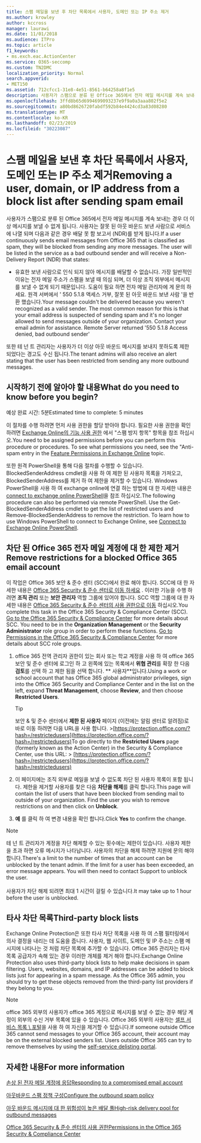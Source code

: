 ```yaml
---
title: 스팸 메일을 보낸 후 차단 목록에서 사용자, 도메인 또는 IP 주소 제거
ms.author: krowley
author: kccross
manager: laurawi
ms.date: 11/01/2018
ms.audience: ITPro
ms.topic: article
f1_keywords:
- ms.exch.eac.ActionCenter
ms.service: O365-seccomp
ms.custom: TN2DMC
localization_priority: Normal
search.appverid:
- MET150
ms.assetid: 712cfcc1-31e8-4e51-8561-b64258a8f1e5
description: 사용자가 스팸으로 분류 된 Office 365에서 전자 메일 메시지를 계속 보내는 경우 더 이상 메시지를 보낼 수 없게 됩니다.
ms.openlocfilehash: 3ffd8b65d6994699093237e9f9a0a3aaa802f5e2
ms.sourcegitcommit: a80bd8626720fabdf592b84e4424cd3a83d08280
ms.translationtype: MT
ms.contentlocale: ko-KR
ms.lasthandoff: 02/23/2019
ms.locfileid: "30223087"
---
```

# <a name="removing-a-user-domain-or-ip-address-from-a-block-list-after-sending-spam-email"></a><span data-ttu-id="b0770-103">스팸 메일을 보낸 후 차단 목록에서 사용자, 도메인 또는 IP 주소 제거</span><span class="sxs-lookup"><span data-stu-id="b0770-103">Removing a user, domain, or IP address from a block list after sending spam email</span></span>

<span data-ttu-id="b0770-p101">사용자가 스팸으로 분류 된 Office 365에서 전자 메일 메시지를 계속 보내는 경우 더 이상 메시지를 보낼 수 없게 됩니다. 사용자는 잘못 된 아웃 바운드 보낸 사람으로 서비스에 나열 되며 다음과 같은 경우 배달 못 함 보고서 (NDR)를 받게 됩니다.</span><span class="sxs-lookup"><span data-stu-id="b0770-p101">If a user continuously sends email messages from Office 365 that is classified as spam, they will be blocked from sending any more messages. The user will be listed in the service as a bad outbound sender and will receive a Non-Delivery Report (NDR) that states:</span></span>

- <span data-ttu-id="b0770-p102">유효한 보낸 사람으로 인식 되지 않아 메시지를 배달할 수 없습니다. 가장 일반적인 이유는 전자 메일 주소가 스팸을 보낼 때 의심 되며, 더 이상 조직 외부에서 메시지를 보낼 수 없게 되기 때문입니다. 도움이 필요 하면 전자 메일 관리자에 게 문의 하세요.  원격 서버에서 ' 550 5.1.8 액세스 거부, 잘못 된 아웃 바운드 보낸 사람 '을 반환 했습니다.</span><span class="sxs-lookup"><span data-stu-id="b0770-p102">Your message couldn't be delivered because you weren't recognized as a valid sender. The most common reason for this is that your email address is suspected of sending spam and it's no longer allowed to send messages outside of your organization. Contact your email admin for assistance.  Remote Server returned '550 5.1.8 Access denied, bad outbound sender'</span></span>

<span data-ttu-id="b0770-110">또한 테 넌 트 관리자는 사용자가 더 이상 아웃 바운드 메시지를 보내지 못하도록 제한 되었다는 경고도 수신 됩니다.</span><span class="sxs-lookup"><span data-stu-id="b0770-110">The tenant admins will also receive an alert stating that the user has been restricted from sending any more outbound messages.</span></span>

## <a name="what-do-you-need-to-know-before-you-begin"></a><span data-ttu-id="b0770-111">시작하기 전에 알아야 할 내용</span><span class="sxs-lookup"><span data-stu-id="b0770-111">What do you need to know before you begin?</span></span>
<span data-ttu-id="b0770-112"><a name="sectionSection0"> </a></span><span class="sxs-lookup"><span data-stu-id="b0770-112"></span></span>

<span data-ttu-id="b0770-113">예상 완료 시간: 5분</span><span class="sxs-lookup"><span data-stu-id="b0770-113">Estimated time to complete: 5 minutes</span></span>
  
<span data-ttu-id="b0770-p103">이 절차를 수행 하려면 먼저 사용 권한을 할당 받아야 합니다. 필요한 사용 권한을 확인 하려면 [Exchange Online의 기능 사용 권한](http://technet.microsoft.com/library/15073ce1-0917-403b-8839-02a2ebc96e16.aspx) 에서 "스팸 방지 항목" 항목을 참조 하십시오.</span><span class="sxs-lookup"><span data-stu-id="b0770-p103">You need to be assigned permissions before you can perform this procedure or procedures. To see what permissions you need, see the "Anti-spam entry in the [Feature Permissions in Exchange Online](http://technet.microsoft.com/library/15073ce1-0917-403b-8839-02a2ebc96e16.aspx) topic.</span></span>

<span data-ttu-id="b0770-p104">또한 원격 PowerShell을 통해 다음 절차를 수행할 수 있습니다. BlockedSenderAddress cmdlet을 사용 하 여 제한 된 사용자 목록을 가져오고, BlockedSenderAddress를 제거 하 여 제한을 제거할 수 있습니다. Windows PowerShell을 사용 하 여 exchange online에 연결 하는 방법에 대 한 자세한 내용은 [connect to exchange online PowerShell](https://go.microsoft.com/fwlink/p/?linkid=396554)을 참조 하십시오.</span><span class="sxs-lookup"><span data-stu-id="b0770-p104">The following procedure can also be performed via remote PowerShell. Use the Get-BlockedSenderAddress cmdlet to get the list of restricted users and Remove-BlockedSenderAddress to remove the restriction. To learn how to use Windows PowerShell to connect to Exchange Online, see [Connect to Exchange Online PowerShell](https://go.microsoft.com/fwlink/p/?linkid=396554).</span></span>

## <a name="remove-restrictions-for-a-blocked-office-365-email-account"></a><span data-ttu-id="b0770-119">차단 된 Office 365 전자 메일 계정에 대 한 제한 제거</span><span class="sxs-lookup"><span data-stu-id="b0770-119">Remove restrictions for a blocked Office 365 email account</span></span>

<span data-ttu-id="b0770-p105">이 작업은 Office 365 보안 & 준수 센터 (SCC)에서 완료 해야 합니다. SCC에 대 한 자세한 내용은 [Office 365 Security & 준수 센터로 이동 하세요](go-to-the-securitycompliance-center.md) . 이러한 기능을 수행 하려면 **조직 관리** 또는 **보안 관리자** 역할 그룹에 있어야 합니다. SCC 역할 그룹에 대 한 자세한 내용은 [Office 365 Security & 준수 센터의 사용 권한으로 이동](permissions-in-the-security-and-compliance-center.md) 하십시오.</span><span class="sxs-lookup"><span data-stu-id="b0770-p105">You complete this task in the Office 365 Security & Compliance Center (SCC). [Go to the Office 365 Security & Compliance Center](go-to-the-securitycompliance-center.md) for more details about SCC. You need to be in the **Organization Management** or the **Security Administrator** role group in order to perform these functions. [Go to Permissions in the Office 365 Security & Compliance Center](permissions-in-the-security-and-compliance-center.md) for more details about SCC role groups.</span></span>

1. <span data-ttu-id="b0770-124">office 365 전역 관리자 권한이 있는 회사 또는 학교 계정을 사용 하 여 office 365 보안 및 준수 센터에 로그인 하 고 왼쪽에 있는 목록에서 **위협 관리**를 확장 한 다음 **검토**를 선택 하 고 제한 됨을 선택 합니다. \*\* 사용자\*\*입니다.</span><span class="sxs-lookup"><span data-stu-id="b0770-124">Using a work or school account that has Office 365 global administrator privileges, sign into the Office 365 Security and Compliance Center and in the list on the left, expand **Threat Management**, choose **Review**, and then choose **Restricted Users**.</span></span>
    
    > [!TIP]
    > <span data-ttu-id="b0770-125">보안 &amp; 및 준수 센터에서 **제한 된 사용자** 페이지 (이전에는 알림 센터로 알려짐)로 바로 이동 하려면 다음 URL을 사용 합니다. >[https://protection.office.com/?hash=/restrictedusers](https://protection.office.com/?hash=/restrictedusers)</span><span class="sxs-lookup"><span data-stu-id="b0770-125">To go directly to the **Restricted Users** page (formerly known as the Action Center) in the Security &amp; Compliance Center, use this URL: > [https://protection.office.com/?hash=/restrictedusers](https://protection.office.com/?hash=/restrictedusers)</span></span>

2. <span data-ttu-id="b0770-p106">이 페이지에는 조직 외부로 메일을 보낼 수 없도록 차단 된 사용자 목록이 포함 됩니다.  제한을 제거할 사용자를 찾은 다음 **차단을 해제**를 클릭 합니다.</span><span class="sxs-lookup"><span data-stu-id="b0770-p106">This page will contain the list of users that have been blocked from sending mail to outside of your organization.  Find the user you wish to remove restrictions on and then click on **Unblock**.</span></span>

3. <span data-ttu-id="b0770-128">**예** 를 클릭 하 여 변경 내용을 확인 합니다.</span><span class="sxs-lookup"><span data-stu-id="b0770-128">Click **Yes** to confirm the change.</span></span> 
    
> [!NOTE]
> <span data-ttu-id="b0770-p107">테 넌 트 관리자가 계정을 차단 해제할 수 있는 횟수에는 제한이 있습니다. 사용자 제한을 초과 하면 오류 메시지가 나타납니다. 사용자의 차단을 해제 하려면 지원에 문의 해야 합니다.</span><span class="sxs-lookup"><span data-stu-id="b0770-p107">There's a limit to the number of times that an account can be unblocked by the tenant admin. If the limit for a user has been exceeded, an error message appears. You will then need to contact Support to unblock the user.</span></span><br/><br/> <span data-ttu-id="b0770-131">사용자가 차단 해제 되려면 최대 1 시간이 걸릴 수 있습니다.</span><span class="sxs-lookup"><span data-stu-id="b0770-131">It may take up to 1 hour before the user is unblocked.</span></span>
  
## <a name="third-party-block-lists"></a><span data-ttu-id="b0770-132">타사 차단 목록</span><span class="sxs-lookup"><span data-stu-id="b0770-132">Third-party block lists</span></span>

<span data-ttu-id="b0770-p108">Exchange Online Protection은 또한 타사 차단 목록을 사용 하 여 스팸 필터링에서 의사 결정을 내리는 데 도움을 줍니다. 사용자, 웹 사이트, 도메인 및 IP 주소는 스팸 메시지에 나타나는 것 처럼 차단 목록에 추가할 수 있습니다. Office 365 관리자는 타사 목록 공급자가 속해 있는 경우 이러한 개체를 제거 해야 합니다.</span><span class="sxs-lookup"><span data-stu-id="b0770-p108">Exchange Online Protection also uses third-party block lists to help make decisions in spam filtering. Users, websites, domains, and IP addresses can be added to block lists just for appearing in a spam message. As the Office 365 admin, you should try to get these objects removed from the third-party list providers if they belong to you.</span></span>

> [!NOTE]
> <span data-ttu-id="b0770-p109">office 365 외부의 사용자가 office 365 계정으로 메시지를 보낼 수 없는 경우 해당 계정이 외부의 수신 거부 목록에 있을 수 있습니다. Office 365 외부의 사용자는 [셀프 서비스 목록 \ 포털](https://docs.microsoft.com/en-us/office365/SecurityCompliance/use-the-delist-portal-to-remove-yourself-from-the-office-365-blocked-senders-lis)을 사용 하 여 자신을 제거할 수 있습니다.</span><span class="sxs-lookup"><span data-stu-id="b0770-p109">If someone outside Office 365 cannot send messages to your Office 365 account, their account may be on the external blocked senders list. Users outside Office 365 can try to remove themselves by using the [self-service delisting portal](https://docs.microsoft.com/en-us/office365/SecurityCompliance/use-the-delist-portal-to-remove-yourself-from-the-office-365-blocked-senders-lis).</span></span> 

## <a name="for-more-information"></a><span data-ttu-id="b0770-138">자세한 내용</span><span class="sxs-lookup"><span data-stu-id="b0770-138">For more information</span></span>

[<span data-ttu-id="b0770-139">손상 된 전자 메일 계정에 응답</span><span class="sxs-lookup"><span data-stu-id="b0770-139">Responding to a compromised email account</span></span>](responding-to-a-compromised-email-account.md)

[<span data-ttu-id="b0770-140">아웃바운드 스팸 정책 구성</span><span class="sxs-lookup"><span data-stu-id="b0770-140">Configure the outbound spam policy</span></span>](configure-the-outbound-spam-policy.md)
  
[<span data-ttu-id="b0770-141">아웃 바운드 메시지에 대 한 위험성이 높은 배달 풀</span><span class="sxs-lookup"><span data-stu-id="b0770-141">High-risk delivery pool for outbound messages</span></span>](high-risk-delivery-pool-for-outbound-messages.md)

[<span data-ttu-id="b0770-142">Office 365 Security & 준수 센터의 사용 권한</span><span class="sxs-lookup"><span data-stu-id="b0770-142">Permissions in the Office 365 Security & Compliance Center</span></span>](permissions-in-the-security-and-compliance-center.md)

  

